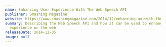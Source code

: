 ```yaml
---
name: Enhancing User Experience With The Web Speech API
publisher: Smashing Magazine
website: https://www.smashingmagazine.com/2014/12/enhancing-ux-with-the-web-speech-api/
summary: Describing the Web Speech API and how it can be used to enhance user
  experience on the web
releaseDate: 2014-12-05
image: null
---
```


